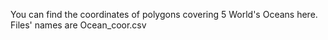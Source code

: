 You can find the coordinates of polygons covering 5 World's Oceans here. Files' names are Ocean_coor.csv
